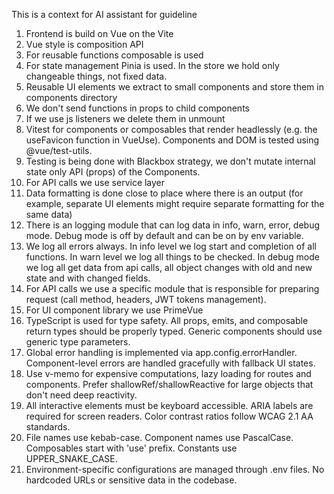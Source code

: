 This is a context for AI assistant for guideline

1. Frontend is build on Vue on the Vite
2. Vue style is composition API
3. For reusable functions composable is used
4. For state management Pinia is used. In the store we hold only changeable things, not fixed data.
5. Reusable UI elements we extract to small components and store them in components directory
6. We don't send functions in props to child components
7. If we use js listeners we delete them in unmount
8. Vitest for components or composables that render headlessly (e.g. the useFavicon function in VueUse). Components and DOM is tested using @vue/test-utils.
9. Testing is being done with Blackbox strategy, we don't mutate internal state only API (props) of the Components.
10. For API calls we use service layer
11. Data formatting is done close to place where there is an output (for example, separate UI elements might require separate formatting for the same data)
12. There is an logging module that can log data in info, warn, error, debug mode. Debug mode is off by default and can be on by env variable.
13. We log all errors always. In info level we log start and completion of all functions. In warn level we log all things to be checked. In debug mode we log all get data from api calls, all object changes with old and new state and with changed fields.
14. For API calls we use a specific module that is responsible for preparing request (call method, headers, JWT tokens management).
15. For UI component library we use PrimeVue
16. TypeScript is used for type safety. All props, emits, and composable return types should be properly typed. Generic components should use generic type parameters.
17. Global error handling is implemented via app.config.errorHandler. Component-level errors are handled gracefully with fallback UI states.
18. Use v-memo for expensive computations, lazy loading for routes and components. Prefer shallowRef/shallowReactive for large objects that don't need deep reactivity.
19. All interactive elements must be keyboard accessible. ARIA labels are required for screen readers. Color contrast ratios follow WCAG 2.1 AA standards.
20. File names use kebab-case. Component names use PascalCase. Composables start with 'use' prefix. Constants use UPPER_SNAKE_CASE.
21. Environment-specific configurations are managed through .env files. No hardcoded URLs or sensitive data in the codebase.
